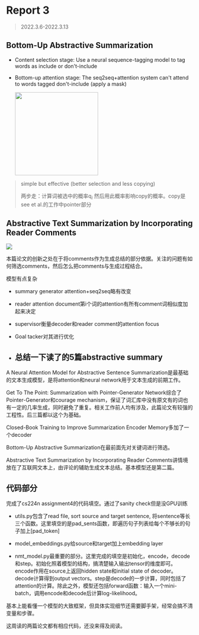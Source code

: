 # Report 3

> 2022.3.6-2022.3.13

## Bottom-Up Abstractive Summarization

+ Content selection stage: Use a neural sequence-tagging model to tag words as include or don't-include

+ Bottom-up attention stage: The seq2seq+attention system can't attend to words tagged don't-include (apply a mask)
  
  <img title="" src="file:///E:/github/WeeklyReport/pic3.1.jpg" alt="" data-align="center" width="224">

> simple but effective (better selection and less copying)
> 
> 两步走：计算词被选中的概率q$_i$ 然后用此概率影响copy的概率。copy是see et al.的工作中pointer部分

## Abstractive Text Summarization by Incorporating Reader Comments

![](E:\github\WeeklyReport\pic3.2.jpg)

本篇论文的创新之处在于将comments作为生成总结的部分依据。关注的问题有如何筛选comments，然后怎么把comments与生成过程结合。

模型有点复杂

+ summary generator attention+seq2seq略有改变

+ reader attention document第i个词的attention有所有comment词相似度加起来决定

+ supervisor衡量decoder和reader comment的attention focus

+ Goal tacker对其进行优化

+ ## 总结一下读了的5篇abstractive summary

A Neural Attention Model for Abstractive Sentence Summarization是最基础的文本生成模型，是将attention和neural network用于文本生成的前期工作。

Get To The Point: Summarization with Pointer-Generator Network综合了Pointer-Generator和courage mechanism，保证了词汇库中没有原文有的词也有一定的几率生成，同时避免了重复。相关工作前人均有涉及，此篇论文有较强的工程性。后三篇都以这个为基础。

Closed-Book Training to Improve Summarization Encoder Memory多加了一个decoder

Bottom-Up Abstractive Summarization在最前面先对关键词进行筛选。

Abstractive Text Summarization by Incorporating Reader Comments讲情境放在了互联网文本上，由评论的辅助生成文本总结。基本模型还是第二篇。

## 代码部分

完成了cs224n assignment4的代码填空。通过了sanity check但是没GPU训练

+ utils.py包含了read file, sort source and target sentence, 将sentence等长三个函数。这里填空的是pad_sents函数，即遍历句子列表给每个不够长的句子加上[pad_token]

+ model_embeddings.py给source和target加上embedding layer

+ nmt_model.py最重要的部分。这里完成的填空是初始化，encode，decode和step。初始化照着模型的结构，搞清楚输入输出tensor的维度即可。encode作用在source上返回hidden state和initial state of decoder。decode计算得到output vectors。step是decode的一步计算，同时包括了attention的计算。除此之外，模型还包括forward函数：输入一个mini-batch，调用encode和decode后计算log-likelihood。

基本上能看懂一个模型的大致框架，但具体实现细节还需要脚手架，经常会搞不清变量和步骤。

这周读的两篇论文都有相应代码，还没来得及阅读。
